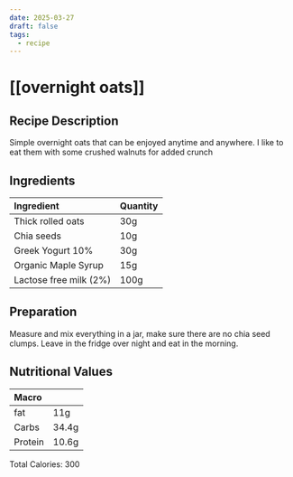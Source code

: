 ```yaml
---
date: 2025-03-27
draft: false
tags:
  - recipe
---
```


# [[overnight oats]]

## Recipe Description

Simple overnight oats that can be enjoyed anytime and anywhere. I like to eat them with some crushed walnuts for added crunch

## Ingredients

| Ingredient             | Quantity |
| :--------------------- | -------- |
| Thick rolled oats      | 30g      |
| Chia seeds             | 10g      |
| Greek Yogurt 10%       | 30g      |
| Organic Maple Syrup    | 15g      |
| Lactose free milk (2%) | 100g     |

## Preparation

Measure and mix everything in a jar, make sure there are no chia seed clumps. Leave in the fridge over night and eat in the morning.

## Nutritional Values

| Macro   |       |
| :------ | ----- |
| fat     | 11g   |
| Carbs   | 34.4g |
| Protein | 10.6g |

Total Calories: 300
